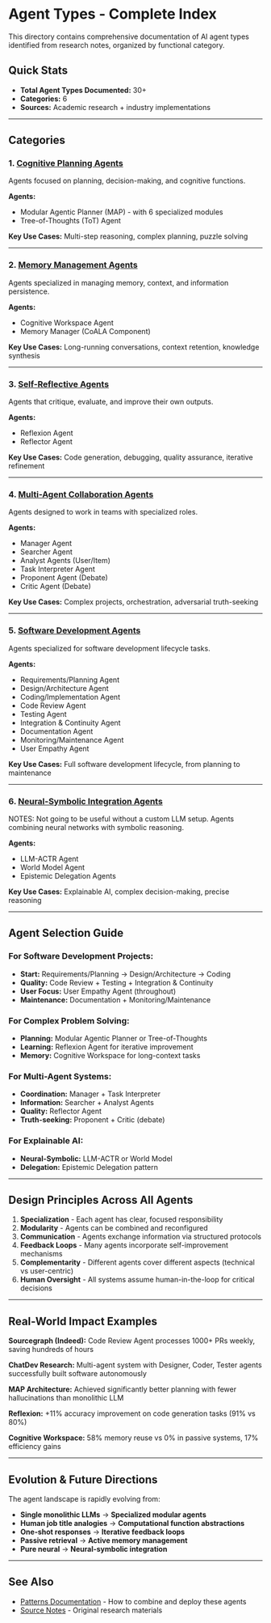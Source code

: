 # Agent Types - Complete Index

This directory contains comprehensive documentation of AI agent types identified from research notes, organized by functional category.

## Quick Stats
- **Total Agent Types Documented:** 30+
- **Categories:** 6
- **Sources:** Academic research + industry implementations

---

## Categories

### 1. [Cognitive Planning Agents](./cognitive-planning-agents.md)
Agents focused on planning, decision-making, and cognitive functions.

**Agents:**
- Modular Agentic Planner (MAP) - with 6 specialized modules
- Tree-of-Thoughts (ToT) Agent

**Key Use Cases:** Multi-step reasoning, complex planning, puzzle solving

---

### 2. [Memory Management Agents](./memory-management-agents.md)
Agents specialized in managing memory, context, and information persistence.

**Agents:**
- Cognitive Workspace Agent
- Memory Manager (CoALA Component)

**Key Use Cases:** Long-running conversations, context retention, knowledge synthesis

---

### 3. [Self-Reflective Agents](./self-reflective-agents.md)
Agents that critique, evaluate, and improve their own outputs.

**Agents:**
- Reflexion Agent
- Reflector Agent

**Key Use Cases:** Code generation, debugging, quality assurance, iterative refinement

---

### 4. [Multi-Agent Collaboration Agents](./multi-agent-collaboration-agents.md)
Agents designed to work in teams with specialized roles.

**Agents:**
- Manager Agent
- Searcher Agent
- Analyst Agents (User/Item)
- Task Interpreter Agent
- Proponent Agent (Debate)
- Critic Agent (Debate)

**Key Use Cases:** Complex projects, orchestration, adversarial truth-seeking

---

### 5. [Software Development Agents](./software-development-agents.md)
Agents specialized for software development lifecycle tasks.

**Agents:**
- Requirements/Planning Agent
- Design/Architecture Agent
- Coding/Implementation Agent
- Code Review Agent
- Testing Agent
- Integration & Continuity Agent
- Documentation Agent
- Monitoring/Maintenance Agent
- User Empathy Agent

**Key Use Cases:** Full software development lifecycle, from planning to maintenance

---

### 6. [Neural-Symbolic Integration Agents](./neural-symbolic-agents.md)
NOTES: Not going to be useful without a custom LLM setup.
Agents combining neural networks with symbolic reasoning.

**Agents:**
- LLM-ACTR Agent
- World Model Agent
- Epistemic Delegation Agents

**Key Use Cases:** Explainable AI, complex decision-making, precise reasoning

---

## Agent Selection Guide

### For Software Development Projects:
- **Start:** Requirements/Planning → Design/Architecture → Coding
- **Quality:** Code Review + Testing + Integration & Continuity
- **User Focus:** User Empathy Agent (throughout)
- **Maintenance:** Documentation + Monitoring/Maintenance

### For Complex Problem Solving:
- **Planning:** Modular Agentic Planner or Tree-of-Thoughts
- **Learning:** Reflexion Agent for iterative improvement
- **Memory:** Cognitive Workspace for long-context tasks

### For Multi-Agent Systems:
- **Coordination:** Manager + Task Interpreter
- **Information:** Searcher + Analyst Agents
- **Quality:** Reflector Agent
- **Truth-seeking:** Proponent + Critic (debate)

### For Explainable AI:
- **Neural-Symbolic:** LLM-ACTR or World Model
- **Delegation:** Epistemic Delegation pattern

---

## Design Principles Across All Agents

1. **Specialization** - Each agent has clear, focused responsibility
2. **Modularity** - Agents can be combined and reconfigured
3. **Communication** - Agents exchange information via structured protocols
4. **Feedback Loops** - Many agents incorporate self-improvement mechanisms
5. **Complementarity** - Different agents cover different aspects (technical vs user-centric)
6. **Human Oversight** - All systems assume human-in-the-loop for critical decisions

---

## Real-World Impact Examples

**Sourcegraph (Indeed):** Code Review Agent processes 1000+ PRs weekly, saving hundreds of hours

**ChatDev Research:** Multi-agent system with Designer, Coder, Tester agents successfully built software autonomously

**MAP Architecture:** Achieved significantly better planning with fewer hallucinations than monolithic LLM

**Reflexion:** +11% accuracy improvement on code generation tasks (91% vs 80%)

**Cognitive Workspace:** 58% memory reuse vs 0% in passive systems, 17% efficiency gains

---

## Evolution & Future Directions

The agent landscape is rapidly evolving from:
- **Single monolithic LLMs** → **Specialized modular agents**
- **Human job title analogies** → **Computational function abstractions**
- **One-shot responses** → **Iterative feedback loops**
- **Passive retrieval** → **Active memory management**
- **Pure neural** → **Neural-symbolic integration**

---

## See Also
- [Patterns Documentation](../patterns/) - How to combine and deploy these agents
- [Source Notes](../../notes/) - Original research materials
